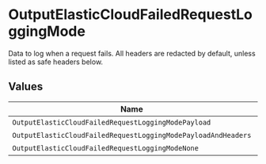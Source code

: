 # OutputElasticCloudFailedRequestLoggingMode

Data to log when a request fails. All headers are redacted by default, unless listed as safe headers below.


## Values

| Name                                                          | Value                                                         |
| ------------------------------------------------------------- | ------------------------------------------------------------- |
| `OutputElasticCloudFailedRequestLoggingModePayload`           | payload                                                       |
| `OutputElasticCloudFailedRequestLoggingModePayloadAndHeaders` | payloadAndHeaders                                             |
| `OutputElasticCloudFailedRequestLoggingModeNone`              | none                                                          |